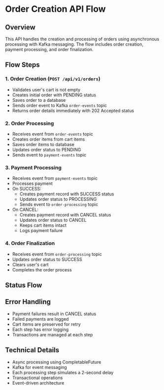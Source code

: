 # Order Creation API Flow

## Overview
This API handles the creation and processing of orders using asynchronous processing with Kafka messaging. The flow includes order creation, payment processing, and order finalization.

## Flow Steps

### 1. Order Creation (`POST /api/v1/orders`)
- Validates user's cart is not empty
- Creates initial order with PENDING status
- Saves order to a database
- Sends order event to Kafka `order-events` topic
- Returns order details immediately with 202 Accepted status

### 2. Order Processing
- Receives event from `order-events` topic
- Creates order items from cart items
- Saves order items to database
- Updates order status to PENDING
- Sends event to `payment-events` topic

### 3. Payment Processing
- Receives event from `payment-events` topic
- Processes payment
- On SUCCESS:
    - Creates payment record with SUCCESS status
    - Updates order status to PROCESSING
    - Sends event to `order-processing` topic
- On CANCEL:
    - Creates payment record with CANCEL status
    - Updates order status to CANCEL
    - Keeps cart items intact
    - Logs payment failure

### 4. Order Finalization
- Receives event from `order-processing` topic
- Updates order status to SUCCESS
- Clears user's cart
- Completes the order process

## Status Flow

## Error Handling
- Payment failures result in CANCEL status
- Failed payments are logged
- Cart items are preserved for retry
- Each step has error logging
- Transactions are managed at each step

## Technical Details
- Async processing using CompletableFuture
- Kafka for event messaging
- Each processing step simulates a 2-second delay
- Transactional operations
- Event-driven architecture